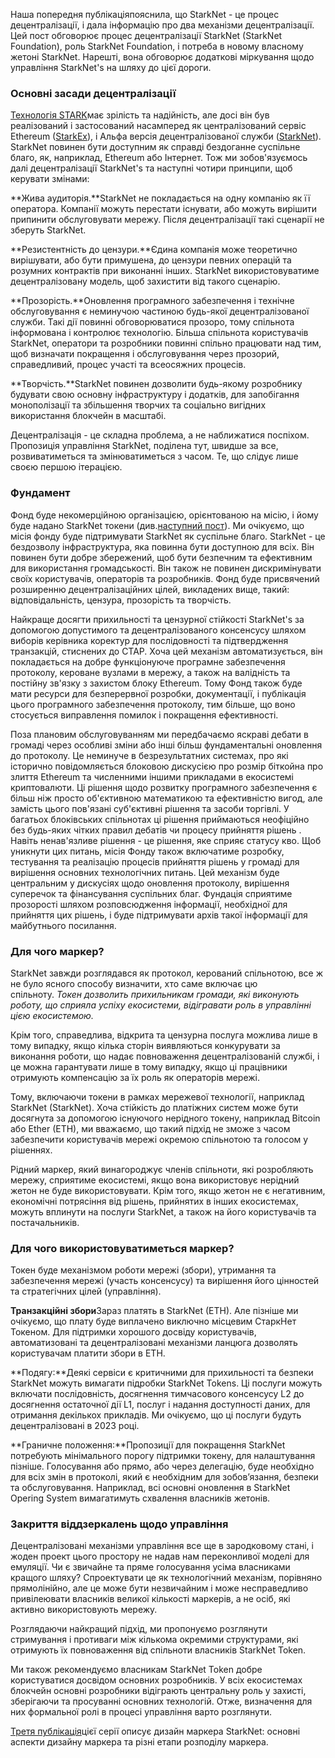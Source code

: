 Наша попередня публікація[](https://medium.com/@starkware/part-1-starknet-sovereignty-a-decentralization-proposal-bca3e98a01ef)пояснила, що StarkNet - це процес децентралізації, і дала інформацію про два механізми децентралізації. Цей пост обговорює процес децентралізації StarkNet (StarkNet Foundation), роль StarkNet Foundation, і потреба в новому власному жетоні StarkNet. Нарешті, вона обговорює додаткові міркування щодо управління StarkNet's на шляху до цієї дороги.

### Основні засади децентралізації

[Технологія STARK](https://eprint.iacr.org/2018/046.pdf)має зрілість та надійність, але досі він був реалізований і застосований насамперед як централізований сервіс Ethereum ([StarkEx](https://starkware.co/starkex/)), і Альфа версія децентралізованої служби ([StarkNet](https://starkware.co/starknet/)). StarkNet повинен бути доступним як справді бездоганне суспільне благо, як, наприклад, Ethereum або Інтернет. Тож ми зобов'язуємось далі децентралізації StarkNet's та наступні чотири принципи, щоб керувати змінами:

**Жива аудиторія.**StarkNet не покладається на одну компанію як її оператора. Компанії можуть перестати існувати, або можуть вирішити припинити обслуговувати мережу. Після децентралізації такі сценарії не зберуть StarkNet.

**Резистентність до цензури.**Єдина компанія може теоретично вирішувати, або бути примушена, до цензури певних операцій та розумних контрактів при виконанні інших. StarkNet використовуватиме децентралізовану модель, щоб захистити від такого сценарію.

**Прозорість.**Оновлення програмного забезпечення і технічне обслуговування є неминучою частиною будь-якої децентралізованої служби. Такі дії повинні обговорюватися прозоро, тому спільнота інформована і контролює технологію. Більша спільнота користувачів StarkNet, оператори та розробники повинні спільно працювати над тим, щоб визначати покращення і обслуговування через прозорий, справедливий, процес участі та всеосяжних процесів.

**Творчість.**StarkNet повинен дозволити будь-якому розробнику будувати свою основну інфраструктуру і додатків, для запобігання монополізації та збільшення творчих та соціально вигідних використання блокчейн в масштабі.

Децентралізація - це складна проблема, а не наближатися поспіхом. Пропозиція управління StarkNet, поділена тут, швидше за все, розвиватиметься та змінюватиметься з часом. Те, що слідує лише своєю першою ітерацією.

### Фундамент

Фонд буде некомерційною організацією, орієнтованою на місію, і йому буде надано StarkNet токени (див.[наступний пост](https://medium.com/@starkware/part-3-starknet-token-design-5cc17af066c6)). Ми очікуємо, що місія фонду буде підтримувати StarkNet як суспільне благо. StarkNet - це бездозволу інфраструктура, яка повинна бути доступною для всіх. Він повинен бути добре збережений, щоб бути безпечним та ефективним для використання громадськості. Він також не повинен дискримінувати своїх користувачів, операторів та розробників. Фонд буде присвячений розширенню децентралізаційних цілей, викладених вище, такий: відповідальність, цензура, прозорість та творчість.

Найкраще досягти прихильності та цензурної стійкості StarkNet's за допомогою допустимого та децентралізованого консенсусу шляхом виборів керівника коректур для послідовності та підтвердження транзакцій, стиснених до СТАР. Хоча цей механізм автоматизується, він покладається на добре функціонуюче програмне забезпечення протоколу, кероване вузлами в мережу, а також на валідність та постійну зв'язку з захистом блоку Ethereum. Тому Фонд також буде мати ресурси для безперервної розробки, документації, і публікація цього програмного забезпечення протоколу, тим більше, що воно стосується виправлення помилок і покращення ефективності.

Поза плановим обслуговуванням ми передбачаємо яскраві дебати в громаді через особливі зміни або інші більш фундаментальні оновлення до протоколу. Це неминуче в безрезультатних системах, про які історично повідомляється блоковою дискусією про розмір біткойна про злиття Ethereum та численними іншими прикладами в екосистемі криптовалюти. Ці рішення щодо розвитку програмного забезпечення є більш ніж просто об'єктивною математикою та ефективністю вигод, але замість цього пов'язані суб'єктивні рішення та засоби торгівлі. У багатьох блоківських спільнотах ці рішення приймаються неофіційно без будь-яких чітких правил дебатів чи процесу прийняття рішень . Навіть ненав'язливе рішення - це рішення, яке сприяє статусу кво. Щоб уникнути цих питань, місія Фонду також включатиме розробку, тестування та реалізацію процесів прийняття рішень у громаді для вирішення основних технологічних питань. Цей механізм буде центральним у дискусіях щодо оновлення протоколу, вирішення суперечок та фінансування суспільних благ. Фундація сприятиме прозорості шляхом розповсюдження інформації, необхідної для прийняття цих рішень, і буде підтримувати архів такої інформації для майбутнього посилання.

### Для чого маркер?

StarkNet завжди розглядався як протокол, керований спільнотою, все ж не було ясного способу визначити, хто саме включає цю спільноту. *Токен дозволить прихильникам громади, які виконують роботу, що сприяла успіху екосистеми, відігравати роль в управлінні цією екосистемою.*

Крім того, справедлива, відкрита та цензурна послуга можлива лише в тому випадку, якщо кілька сторін виявляються конкурувати за виконання роботи, що надає повноваження децентралізованій службі, і це можна гарантувати лише в тому випадку, якщо ці працівники отримують компенсацію за їх роль як операторів мережі.

Тому, включаючи токени в рамках мережевої технології, наприклад StarkNet (StarkNet). Хоча стійкість до платіжних систем може бути досягнута за допомогою існуючого нерідного токену, наприклад Bitcoin або Ether (ETH), ми вважаємо, що такий підхід не зможе з часом забезпечити користувачів мережі окремою спільнотою та голосом у рішеннях.

Рідний маркер, який винагороджує членів спільноти, які розробляють мережу, сприятиме екосистемі, якщо вона використовує нерідний жетон не буде використовувати. Крім того, якщо жетон не є негативним, економічні потрясіння від рішень, прийнятих в інших екосистемах, можуть вплинути на послуги StarkNet, а також на його користувачів та постачальників.

### Для чого використовуватиметься маркер?

Токен буде механізмом роботи мережі (збори), утримання та забезпечення мережі (участь консенсусу) та вирішення його цінностей та стратегічних цілей (управління).

**Транзакційні збори**Зараз платять в StarkNet (ETH). Але пізніше ми очікуємо, що плату буде виплачено виключно місцевим СтаркНет Токеном. Для підтримки хорошого досвіду користувачів, автоматизовані та децентралізовані механізми ланцюга дозволять користувачам платити збори в ETH.

**Подягу:**Деякі сервіси є критичними для прихильності та безпеки StarkNet можуть вимагати підробки StarkNet Tokens. Ці послуги можуть включати послідовність, досягнення тимчасового консенсусу L2 до досягнення остаточної дії L1, послуг і надання доступності даних, для отримання декількох прикладів. Ми очікуємо, що ці послуги будуть децентралізовані в 2023 році.

**Граничне положення:**Пропозиції для покращення StarkNet потребують мінімального порогу підтримки токену, для налаштування пізніше. Голосування або прямо, або через делегацію, буде необхідно для всіх змін в протоколі, який є необхідним для зобов’язання, безпеки та обслуговування. Наприклад, всі основні оновлення в StarkNet Opering System вимагатимуть схвалення власників жетонів.

### Закриття віддзеркалень щодо управління

Децентралізовані механізми управління все ще в зародковому стані, і жоден проект цього простору не надав нам переконливої моделі для емуляції. Чи є звичайне та пряме голосування усіма власниками кращого шляху? Спроектувати це як технологічний механізм, порівняно прямолінійно, але це може бути незвичайним і може несправедливо привілеювати власників великої кількості маркерів, а не осіб, які активно використовують мережу.

Розглядаючи найкращий підхід, ми пропонуємо розглянути стримування і противаги між кількома окремими структурами, які отримують їх повноваження від спільноти власників StarkNet Token.

Ми також рекомендуємо власникам StarkNet Token добре користуватися досвідом основних розробників. У всіх екосистемах блокчейн основні розробники відіграють центральну роль у захисті, зберігаючи та просуванні основних технологій. Отже, визначення для них формальної ролі в процесі управління варто розглянути.

[Третя публікація](https://medium.com/@starkware/part-3-starknet-token-design-5cc17af066c6)цієї серії описує дизайн маркера StarkNet: основні аспекти дизайну маркера та різні етапи розподілу маркера.